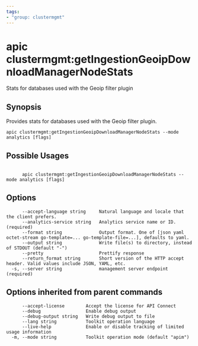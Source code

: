 ```yaml
---
tags:
- "group: clustermgmt"
---
```

# apic clustermgmt:getIngestionGeoipDownloadManagerNodeStats

Stats for databases used with the Geoip filter plugin

## Synopsis

Provides stats for databases used with the Geoip filter plugin.

```
apic clustermgmt:getIngestionGeoipDownloadManagerNodeStats --mode analytics [flags]
```

## Possible Usages

```

      apic clustermgmt:getIngestionGeoipDownloadManagerNodeStats --mode analytics [flags]

```

## Options

```
      --accept-language string     Natural language and locale that the client prefers.
      --analytics-service string   Analytics service name or ID. (required)
      --format string              Output format. One of [json yaml octet-stream go-template=... go-template-file=...], defaults to yaml.
      --output string              Write file(s) to directory, instead of STDOUT (default "-")
      --pretty                     Prettify response
      --return_format string       Short version of the HTTP accept header. Valid values include JSON, YAML, etc.
  -s, --server string              management server endpoint (required)
```

## Options inherited from parent commands

```
      --accept-license        Accept the license for API Connect
      --debug                 Enable debug output
      --debug-output string   Write debug output to file
      --lang string           Toolkit operation language
      --live-help             Enable or disable tracking of limited usage information
  -m, --mode string           Toolkit operation mode (default "apim")
```
